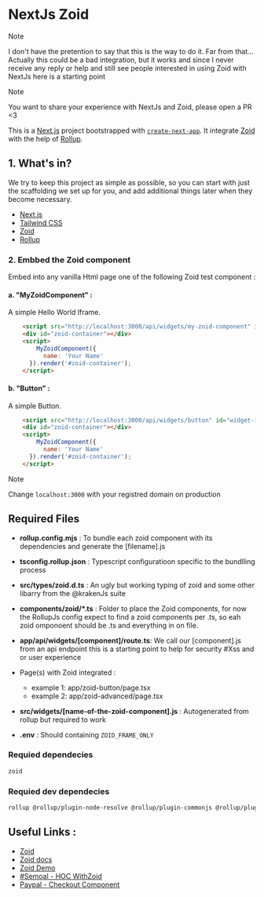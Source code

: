# NextJs Zoid

> [!NOTE]
>
> I don't have the pretention to say that this is the way to do it. Far from that...
> Actually this could be a bad integration, but it works and since I never receive any reply or help and still see people interested in using Zoid with NextJs here is a starting point


> [!NOTE]
> 
> You want to share your experience with NextJs and Zoid, please open a PR <3

This is a [Next.js](https://nextjs.org/) project bootstrapped with [`create-next-app`](https://github.com/vercel/next.js/tree/canary/packages/create-next-app).
It integrate [Zoid](https://github.com/krakenjs/zoid) with the help of [Rollup](rollupjs.org/). 


## 1. What's in?

We try to keep this project as simple as possible, so you can start with just the scaffolding we set up for you, and add additional things later when they become necessary.

- [Next.js](https://nextjs.org)
- [Tailwind CSS](https://tailwindcss.com)
- [Zoid](https://trpc.io)
- [Rollup](https://rollupjs.org)


### 2. Embbed the Zoid component
Embed into any vanilla Html page one of the following Zoid test component :
#### a. "MyZoidComponent" :
A simple Hello World Iframe.
```html
    <script src="http://localhost:3000/api/widgets/my-zoid-component" id="widget-id"></script>
    <div id="zoid-container"></div>
    <script>
        MyZoidComponent({
          name: 'Your Name'
      }).render('#zoid-container');
    </script>
```
#### b. "Button" :
A simple Button.
```html
    <script src="http://localhost:3000/api/widgets/button" id="widget-id"></script>
    <div id="zoid-container"></div>
    <script>
        MyZoidComponent({
          name: 'Your Name'
      }).render('#zoid-container');
    </script>
```
> [!NOTE]
> Change `localhost:3000` with your registred domain on production


## Required Files
- **rollup.config.mjs** : 
To bundle each zoid component with its dependencies and generate the \[filename\].js

- **tsconfig.rollup.json** :
Typescript configuratioon specific to the bundlling process

- **src/types/zoid.d.ts** :
An ugly but working typing of zoid and some other libarry from the @krakenJs suite

- **components/zoid/*.ts** :
Folder to place the Zoid components, for now the RollupJs config expect to find a zoid components per .ts, so eah zoid omponoent should be .ts and everything in on file.

- **app/api/widgets/[component]/route.ts**:
We call our [component].js from an api endpoint this is a starting point to help for security #Xss and or user experience

- Page(s) with Zoid integrated :
  - example 1: app/zoid-button/page.tsx
  - example 2: app/zoid-advanced/page.tsx

- **src/widgets/\[name-of-the-zoid-component\].js** :
Autogenerated from rollup but required to work

- **.env** :
Should containing `ZOID_FRAME_ONLY`

### Requied dependecies
```bash
zoid
```

### Requied dev dependecies
```bash
rollup @rollup/plugin-node-resolve @rollup/plugin-commonjs @rollup/plugin-typescript @rollup/plugin-terser @rollup/plugin-replace
```

## Useful Links : 
- [Zoid](https://github.com/krakenjs/zoid)
- [Zoid docs](https://github.com/krakenjs/zoid/tree/main/docs)
- [Zoid Demo](https://github.com/krakenjs/zoid-demo/tree/main)
- [#Semoal - HOC WithZoid](https://gist.github.com/semoal/9ff2ac000040062d71ee6add04141dc1)
- [Paypal - Checkout Component](https://github.com/paypal/paypal-checkout-components/blob/main/docs/implement-checkout.md)